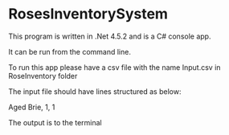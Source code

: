 # RosesInventorySystem

This program is written in .Net 4.5.2 and is a C# console app.

It can be run from the command line.

To run this app please have a csv file with the name Input.csv in RoseInventory folder

The input file should have lines structured as below:

Aged Brie, 1, 1

The output is to the terminal
